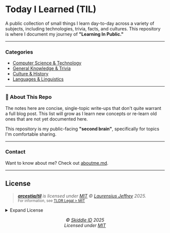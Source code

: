 # Today I Learned (TIL)

A public collection of small things I learn day-to-day across a variety of subjects, including technologies, trivia, facts, and cultures. This repository is where I document my journey of **"Learning In Public."**

-----

### Categories

  * [Computer Science & Technology](./tech/README.md)
  * [General Knowledge & Trivia](./general/README.md)
  * [Culture & History](./culture/README.md)
  * [Languages & Linguistics](./languages/README.md)

-----

### 🚀 About This Repo

The notes here are concise, single-topic write-ups that don't quite warrant a full blog post. This list will grow as I learn new concepts or re-learn old ones that are not yet documented here.

This repository is my public-facing **"second brain"**, specifically for topics I'm comfortable sharing.

-----

### Contact

Want to know about me? Check out [aboutme.md](https://gist.github.com/arcestia/de2ea6614c607540f6a8afe858645c6e).

-----

## License

> _**[arcestia/til](https://github.com/arcestia/til)** is licensed under [MIT](https://github.com/arcestia/til/blob/HEAD/LICENSE) © [Laurensius Jeffrey](https://github.com/arcestia) 2025._<br>
> <sup align="right">For information, see <a href="https://tldrlegal.com/license/mit-license">TLDR Legal > MIT</a></sup>

<details>
<summary>Expand License</summary>

```
The MIT License (MIT)
Copyright (c) Laurensius Jeffrey <jeff@skiddle.id> 

Permission is hereby granted, free of charge, to any person obtaining a copy 
of this software and associated documentation files (the "Software"), to deal 
in the Software without restriction, including without limitation the rights 
to use, copy, modify, merge, publish, distribute, sub-license, and/or sell 
copies of the Software, and to permit persons to whom the Software is furnished 
to do so, subject to the following conditions:

The above copyright notice and this permission notice shall be included install 
copies or substantial portions of the Software.

THE SOFTWARE IS PROVIDED "AS IS", WITHOUT WARRANTY OF ANY KIND, EXPRESS OR IMPLIED,
INCLUDING BUT NOT LIMITED TO THE WARRANTIES OF MERCHANT ABILITY, FITNESS FOR A
PARTICULAR PURPOSE AND NON INFRINGEMENT. IN NO EVENT SHALL THE AUTHORS OR COPYRIGHT
HOLDERS BE LIABLE FOR ANY CLAIM, DAMAGES OR OTHER LIABILITY, WHETHER IN AN ACTION
OF CONTRACT, TORT OR OTHERWISE, ARISING FROM, OUT OF OR IN CONNECTION WITH THE
SOFTWARE OR THE USE OR OTHER DEALINGS IN THE SOFTWARE.
```
</details>


<!-- License + Copyright -->
<p  align="center">
  <i>© <a href="https://skiddle.id">Skiddle ID</a> 2025</i><br>
  <i>Licensed under <a href="https://gist.github.com/arcestia/dc2bef037daf25773cb972b69d22be09">MIT</a></i>
</p>